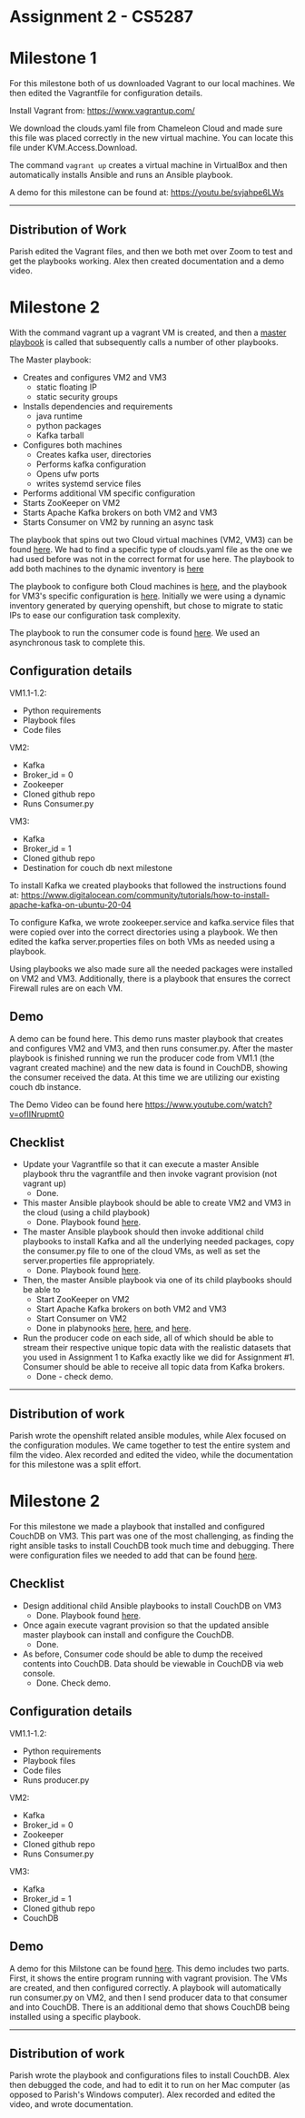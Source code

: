 # Assignment 2 - CS5287

# Milestone 1

For this milestone both of us downloaded Vagrant to our local machines. We then edited the Vagrantfile for configuration details. 

Install Vagrant from: https://www.vagrantup.com/

We download the clouds.yaml file from Chameleon Cloud and made sure this file was placed correctly in the new virtual machine. You can locate this file under KVM.Access.Download.

The command `vagrant up` creates a virtual machine in VirtualBox and then automatically installs Ansible and runs an Ansible playbook. 

A demo for this milestone can be found at: https://youtu.be/svjahpe6LWs

---

## Distribution of Work  

Parish edited the Vagrant files, and then we both met over Zoom to test and get the playbooks working. Alex then created documentation and a demo video.  

# Milestone 2

With the command vagrant up a vagrant VM is created, and then a [master playbook](github.com/parishwolfe/5287-A2/blob/main/vagrant_ansible/playbook_create_and_provision.yml) is called that subsequently calls a number of other playbooks.  

The Master playbook:

* Creates and configures VM2 and VM3
    * static floating IP
    * static security groups
* Installs dependencies and requirements
    * java runtime
    * python packages
    * Kafka tarball
* Configures both machines
    * Creates kafka user, directories
    * Performs kafka configuration
    * Opens ufw ports
    * writes systemd service files
* Performs additional VM specific configuration
* Starts ZooKeeper on VM2
* Starts Apache Kafka brokers on both VM2 and VM3
* Starts Consumer on VM2 by running an async task

The playbook that spins out two Cloud virtual machines (VM2, VM3) can be found [here](github.com/parishwolfe/5287-A2/blob/main/vagrant_ansible/tasks/create_cc_cloud_vm.yml). We had to find a specific type of clouds.yaml file as the one we had used before was not in the correct format for use here. The playbook to add both machines to the dynamic inventory is [here](github.com/parishwolfe/5287-A2/blob/main/vagrant_ansible/tasks/get_facts_cloud_vm.yml)

The playbook to configure both Cloud machines is [here](github.com/parishwolfe/5287-A2/blob/main/vagrant_ansible/tasks/playbook_setup_both_cloud_vms.yml), and the playbook for VM3's specific configuration is [here](github.com/parishwolfe/5287-A2/blob/main/vagrant_ansible/tasks/playbook_VM3.yml). Initially we were using a dynamic inventory generated by querying openshift, but chose to migrate to static IPs to ease our configuration task complexity.

The playbook to run the consumer code is found [here](github.com/parishwolfe/5287-A2/blob/main/vagrant_ansible/playbook_VM2_run_consumer.yml). We used an asynchronous task to complete this. 

## Configuration details

VM1.1-1.2:

* Python requirements 
* Playbook files
* Code files

VM2:

* Kafka
* Broker_id = 0
* Zookeeper
* Cloned github repo
* Runs Consumer.py

VM3:

* Kafka
* Broker_id = 1
* Cloned github repo
* Destination for couch db next milestone

To install Kafka we created playbooks that followed the instructions found at: https://www.digitalocean.com/community/tutorials/how-to-install-apache-kafka-on-ubuntu-20-04  

To configure Kafka, we wrote zookeeper.service and kafka.service files that were copied over into the correct directories using a playbook. We then edited the kafka server.properties files on both VMs as needed using a playbook.  

Using playbooks we also made sure all the needed packages were installed on VM2 and VM3. Additionally, there is a playbook that ensures the correct Firewall rules are on each VM.  

## Demo

A demo can be found here. This demo runs master playbook that creates and configures VM2 and VM3, and then runs consumer.py. After the master playbook is finished running we run the producer code from VM1.1 (the vagrant created machine) and the new data is found in CouchDB, showing the consumer received the data. At this time we are utilizing our existing couch db instance.  

 The Demo Video can be found here https://www.youtube.com/watch?v=ofIINrupmt0  

## Checklist 
* Update your Vagrantfile so that it can execute a master Ansible playbook thru the vagrantfile and then invoke vagrant provision (not vagrant up)
   * Done. 
* This master Ansible playbook should be able to create VM2 and VM3 in the cloud (using a child playbook)
   * Done. Playbook found [here](github.com/parishwolfe/5287-A2/blob/main/vagrant_ansible/tasks/create_cc_cloud_vm.yml).
* The master Ansible playbook should then invoke additional child playbooks to install Kafka and all the underlying needed packages, copy the consumer.py file to one of the cloud VMs, as well as set the server.properties file appropriately.
   * Done. Playbook found [here](github.com/parishwolfe/5287-A2/blob/main/vagrant_ansible/tasks/playbook_setup_both_cloud_vms.yml).
* Then, the master Ansible playbook via one of its child playbooks should be able to 
   - Start ZooKeeper on VM2 
   - Start Apache Kafka brokers on both VM2 and VM3
   - Start Consumer on VM2 
   * Done in plabynooks [here](github.com/parishwolfe/5287-A2/blob/main/vagrant_ansible/tasks/playbook_setup_both_cloud_vms.yml), [here](github.com/parishwolfe/5287-A2/blob/main/vagrant_ansible/playbook_VM2_run_consumer.yml), and [here](github.com/parishwolfe/5287-A2/blob/main/vagrant_ansible/tasks/playbook_VM3.yml).
* Run the producer code on each side, all of which should be able to stream their respective unique topic data with the realistic datasets that you used in Assignment 1 to Kafka exactly like we did for Assignment #1. Consumer should be able to receive all topic data from Kafka brokers. 
   *  Done - check demo. 
---

## Distribution of work

Parish wrote the openshift related ansible modules, while Alex focused on the configuration modules. We came together to test the entire system and film the video. Alex recorded and edited the video, while the documentation for this milestone was a split effort. 

# Milestone 2
For this milestone we made a playbook that installed and configured CouchDB on VM3. This part was one of the most challenging, as finding the right ansible tasks to install CouchDB took much time and debugging. There were configuration files we needed to add that can be found [here](github.com/parishwolfe/5287-A2/tree/main/vagrant_ansible/couchdb_files). 

## Checklist 
* Design additional child Ansible playbooks to install CouchDB on VM3 
   * Done. Playbook found [here](github.com/parishwolfe/5287-A2/blob/main/vagrant_ansible/tasks/playbook_VM3.yml).
* Once again execute vagrant provision so that the updated ansible master playbook can install and configure the CouchDB. 
   * Done. 
* As before, Consumer code should be able to dump the received contents into CouchDB. Data should be viewable in CouchDB via web console.
   * Done. Check demo. 

## Configuration details

VM1.1-1.2:

* Python requirements 
* Playbook files
* Code files
* Runs producer.py

VM2:

* Kafka
* Broker_id = 0
* Zookeeper
* Cloned github repo
* Runs Consumer.py

VM3:

* Kafka
* Broker_id = 1
* Cloned github repo
* CouchDB

## Demo 
A demo for this Milstone can be found [here](https://www.youtube.com/watch?v=dHgdMUBh2r4). This demo includes two parts. First, it shows the entire program running with vagrant provision. The VMs are created, and then configured correctly. A playbook will automatically run consumer.py on VM2, and then I send producer data to that consumer and into CouchDB. There is an additional demo that shows CouchDB being installed using a specific playbook. 

---

## Distribution of work

Parish wrote the playbook and configurations files to install CouchDB. Alex then debugged the code, and had to edit it to run on her Mac computer (as opposed to Parish's Windows computer). Alex recorded and edited the video, and wrote documentation.
